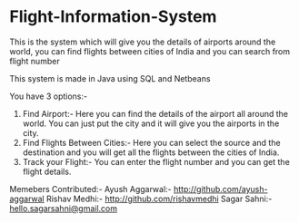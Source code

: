 # Flight-Information-System
This is the system which will give you the details of airports around the world, you can find flights between cities of India and you can search from flight number

This system is made in Java using SQL and Netbeans

You have 3 options:-

1. Find Airport:-  Here you can find the details of the airport all around the world. You can just put the city and it will give you the airports in the city.
2. Find Flights Between Cities:- Here you can select the source and the destination and you will get all the flights between the cities of India.
3. Track your Flight:- You can enter the flight number and you can get the flight details.

Memebers Contributed:- 
Ayush Aggarwal:- http://github.com/ayush-aggarwal
Rishav Medhi:- http://github.com/rishavmedhi
Sagar Sahni:- hello.sagarsahni@gmail.com
